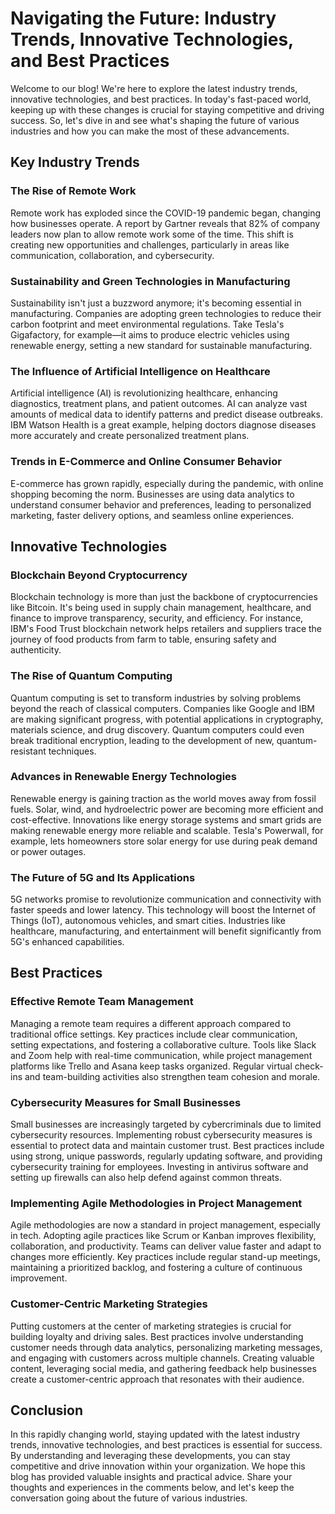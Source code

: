 # Navigating the Future: Industry Trends, Innovative Technologies, and Best Practices

Welcome to our blog! We're here to explore the latest industry trends, innovative technologies, and best practices. In today's fast-paced world, keeping up with these changes is crucial for staying competitive and driving success. So, let's dive in and see what's shaping the future of various industries and how you can make the most of these advancements.

## Key Industry Trends

### The Rise of Remote Work

Remote work has exploded since the COVID-19 pandemic began, changing how businesses operate. A report by Gartner reveals that 82% of company leaders now plan to allow remote work some of the time. This shift is creating new opportunities and challenges, particularly in areas like communication, collaboration, and cybersecurity.

### Sustainability and Green Technologies in Manufacturing

Sustainability isn't just a buzzword anymore; it's becoming essential in manufacturing. Companies are adopting green technologies to reduce their carbon footprint and meet environmental regulations. Take Tesla's Gigafactory, for example—it aims to produce electric vehicles using renewable energy, setting a new standard for sustainable manufacturing.

### The Influence of Artificial Intelligence on Healthcare

Artificial intelligence (AI) is revolutionizing healthcare, enhancing diagnostics, treatment plans, and patient outcomes. AI can analyze vast amounts of medical data to identify patterns and predict disease outbreaks. IBM Watson Health is a great example, helping doctors diagnose diseases more accurately and create personalized treatment plans.

### Trends in E-Commerce and Online Consumer Behavior

E-commerce has grown rapidly, especially during the pandemic, with online shopping becoming the norm. Businesses are using data analytics to understand consumer behavior and preferences, leading to personalized marketing, faster delivery options, and seamless online experiences.

## Innovative Technologies

### Blockchain Beyond Cryptocurrency

Blockchain technology is more than just the backbone of cryptocurrencies like Bitcoin. It's being used in supply chain management, healthcare, and finance to improve transparency, security, and efficiency. For instance, IBM's Food Trust blockchain network helps retailers and suppliers trace the journey of food products from farm to table, ensuring safety and authenticity.

### The Rise of Quantum Computing

Quantum computing is set to transform industries by solving problems beyond the reach of classical computers. Companies like Google and IBM are making significant progress, with potential applications in cryptography, materials science, and drug discovery. Quantum computers could even break traditional encryption, leading to the development of new, quantum-resistant techniques.

### Advances in Renewable Energy Technologies

Renewable energy is gaining traction as the world moves away from fossil fuels. Solar, wind, and hydroelectric power are becoming more efficient and cost-effective. Innovations like energy storage systems and smart grids are making renewable energy more reliable and scalable. Tesla's Powerwall, for example, lets homeowners store solar energy for use during peak demand or power outages.

### The Future of 5G and Its Applications

5G networks promise to revolutionize communication and connectivity with faster speeds and lower latency. This technology will boost the Internet of Things (IoT), autonomous vehicles, and smart cities. Industries like healthcare, manufacturing, and entertainment will benefit significantly from 5G's enhanced capabilities.

## Best Practices

### Effective Remote Team Management

Managing a remote team requires a different approach compared to traditional office settings. Key practices include clear communication, setting expectations, and fostering a collaborative culture. Tools like Slack and Zoom help with real-time communication, while project management platforms like Trello and Asana keep tasks organized. Regular virtual check-ins and team-building activities also strengthen team cohesion and morale.

### Cybersecurity Measures for Small Businesses

Small businesses are increasingly targeted by cybercriminals due to limited cybersecurity resources. Implementing robust cybersecurity measures is essential to protect data and maintain customer trust. Best practices include using strong, unique passwords, regularly updating software, and providing cybersecurity training for employees. Investing in antivirus software and setting up firewalls can also help defend against common threats.

### Implementing Agile Methodologies in Project Management

Agile methodologies are now a standard in project management, especially in tech. Adopting agile practices like Scrum or Kanban improves flexibility, collaboration, and productivity. Teams can deliver value faster and adapt to changes more efficiently. Key practices include regular stand-up meetings, maintaining a prioritized backlog, and fostering a culture of continuous improvement.

### Customer-Centric Marketing Strategies

Putting customers at the center of marketing strategies is crucial for building loyalty and driving sales. Best practices involve understanding customer needs through data analytics, personalizing marketing messages, and engaging with customers across multiple channels. Creating valuable content, leveraging social media, and gathering feedback help businesses create a customer-centric approach that resonates with their audience.

## Conclusion

In this rapidly changing world, staying updated with the latest industry trends, innovative technologies, and best practices is essential for success. By understanding and leveraging these developments, you can stay competitive and drive innovation within your organization. We hope this blog has provided valuable insights and practical advice. Share your thoughts and experiences in the comments below, and let's keep the conversation going about the future of various industries.
